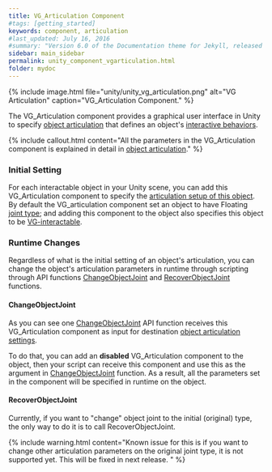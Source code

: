 ```yaml
---
title: VG_Articulation Component
#tags: [getting_started]
keywords: component, articulation
#last_updated: July 16, 2016
#summary: "Version 6.0 of the Documentation theme for Jekyll, released July 4, 2016, implements relative links so you can view the files offline or on any server without configuring urls and baseurls. Additionally, you can store pages in subdirectories. Templates for alerts and images are available."
sidebar: main_sidebar
permalink: unity_component_vgarticulation.html
folder: mydoc
---
```


{% include image.html file="unity/unity_vg_articulation.png" alt="VG Articulation" caption="VG_Articulation Component." %}

The VG_Articulation component provides a graphical user interface in Unity to specify [object articulation](object_articulation.html#object-articulation)
that defines an object's 
<a href="#" data-toggle="tooltip" data-original-title="{{site.data.glossary.InteractiveBehaviors}}">interactive behaviors</a>. 

{% include callout.html content="All the parameters in the VG_Articulation component is explained in detail in [object articulation](object_articulation.html#object-articulation)." %}

### Initial Setting

For each interactable object in your Unity scene, you can add this VG_Articulation component to specify the [articulation setup of this object](object_articulation.html#object-articulation). 
By default the VG_articulation component set an object to have Floating <a href="#" data-toggle="tooltip" data-original-title="{{site.data.glossary.JointType}}">joint type</a>; and adding this component to the object also specifies this object to be <a href="#" data-toggle="tooltip" data-original-title="{{site.data.glossary.VGInteractable}}">VG-interactable</a>. 

### Runtime Changes

Regardless of what is the initial setting of an object's articulation, you can change the object's articulation parameters in runtime 
through scripting through API functions [ChangeObjectJoint](VirtualGrasp_UnityAPI.html#changeobjectjoint) 
and [RecoverObjectJoint](VirtualGrasp_UnityAPI.html#changeobjectjoint) functions.

#### ChangeObjectJoint

As you can see one [ChangeObjectJoint](VirtualGrasp_UnityAPI.html#changeobjectjoint) API function receives this VG_Articulation component as input for destination [object articulation settings](object_articulation.html#object-articulation).

To do that, you can add an **disabled** VG_Articulation component to the object, then your script can receive this component and use this as the argument in [ChangeObjectJoint](VirtualGrasp_UnityAPI.html#changeobjectjoint) function.
As a result, all the parameters set in the component will be specified in runtime on the object. 

#### RecoverObjectJoint

Currently, if you want to "change" object joint to the initial (original) type, the only way to do it is to call RecoverObjectJoint. 

{% include warning.html content="Known issue for this is if you want to change other articulation parameters on the original joint type, it is not supported yet. 
This will be fixed in next release. " %}
